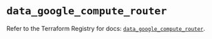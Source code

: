 # `data_google_compute_router`

Refer to the Terraform Registry for docs: [`data_google_compute_router`](https://registry.terraform.io/providers/hashicorp/google/6.5.0/docs/data-sources/compute_router).
